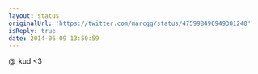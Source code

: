 ```yaml
---
layout: status
originalUrl: 'https://twitter.com/marcgg/status/475998496949301248'
isReply: true
date: 2014-06-09 13:50:59
---
```


@_kud &lt;3
